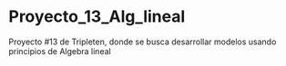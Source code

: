 # Proyecto_13_Alg_lineal
Proyecto #13 de Tripleten, donde se busca desarrollar modelos usando principios de Algebra lineal
